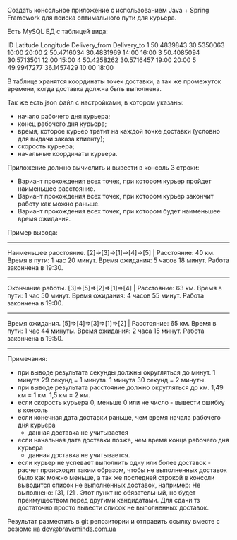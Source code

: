 Создать консольное приложение с использованием Java + Spring Framework для
поиска оптимального пути для курьера.

Есть MySQL БД с таблицей вида:

ID      Latitude      Longitude      Delivery_from      Delivery_to
1       50.4839843    30.5350063     10:00              20:00
2       50.4716034    30.4831969     14:00              16:00
3       50.4085094    30.5713501     12:00              15:00
4       50.4258262    30.5716457     19:00              20:00
5       49.9947277    36.1457429     10:00              18:00

В таблице хранятся координаты точек доставки, а так же промежуток времени,
когда доставка должна быть выполнена.

Так же есть json файл с настройками, в котором указаны:
  - начало рабочего дня курьера;
  - конец рабочего дня курьера;
  - время, которое курьер тратит на каждой точке доставки
    (условно для выдачи заказа клиенту);
  - скорость курьера;
  - начальные координаты курьера.

Приложение должно вычислить и вывести в консоль 3 строки:
  - Вариант прохождения всех точек, при котором курьер пройдет наименьшее расстояние.
  - Вариант прохождения всех точек, при котором курьер закончит работу как можно раньше.
  - Вариант прохождения всех точек, при котором будет наименьшее время ожидания.

Пример вывода:
______
Наименьшее расстояние.
[2]=>[3]=>[1]=>[4]=>[5] | Расстояние: 40 км. Время в пути: 1 час 20 минут. Время ожидания: 5 часов 18 минут. Работа закончена в 19:30.
______
Окончание работы.
[3]=>[5]=>[2]=>[1]=>[4] | Расстояние: 63 км. Время в пути: 1 час 50 минут. Время ожидания: 4 часов 55 минут. Работа закончена в 19:00.
______
Время ожидания.
[5]=>[4]=>[3]=>[1]=>[2] | Расстояние: 65 км. Время в пути: 1 час 44 минуты. Время ожидания: 2 часа 15 минут. Работа закончена в 19:50.
______

Примечания:
  - при выводе результата секунды должны округляться до минут.
    1 минута 29 секунд = 1 минута. 1 минута 30 секунд = 2 минуты.
  - при выводе результата расстояние должно округляться до км. 1,49 км = 1 км.
    1,5 км = 2 км.
  - если скорость курьера 0, меньше 0 или не число - вывести ошибку в консоль
  - если конечная дата доставки раньше, чем время начала рабочего дня курьера
    - данная доставка не учитывается
  - если начальная дата доставки позже, чем время конца рабочего дня курьера
    - данная доставка не учитывается.
  - если курьер не успевает выполнить одну или более доставок - расчет происходит
    таким образом, чтобы не выполненных доставок было как можно меньше, а  так же
    последней строкой в консоли выводится список не выполненных доставок,
    например: Не выполнено: [3], [2] . Этот пункт не обязательный,
    но будет преимуществом перед другими кандидатами.
    Для сдачи тз достаточно просто вывести список не выполненных доставок.

Результат разместить в git репозитории и отправить ссылку вместе с резюме на  dev@braveminds.com.ua